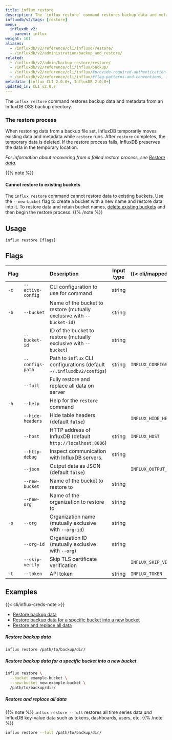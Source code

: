 ```yaml
---
title: influx restore
description: The `influx restore` command restores backup data and metadata from an InfluxDB backup directory.
influxdb/v2/tags: [restore]
menu:
  influxdb_v2:
    parent: influx
weight: 101
aliases:
  - /influxdb/v2/reference/cli/influxd/restore/
  - /influxdb/v2/administration/backup_and_restore/
related:
  - /influxdb/v2/admin/backup-restore/restore/
  - /influxdb/v2/reference/cli/influx/backup/
  - /influxdb/v2/reference/cli/influx/#provide-required-authentication-credentials, influx CLI—Provide required authentication credentials
  - /influxdb/v2/reference/cli/influx/#flag-patterns-and-conventions, influx CLI—Flag patterns and conventions
metadata: [influx CLI 2.0.0+, InfluxDB 2.0.0+]
updated_in: CLI v2.0.7
---
```


The `influx restore` command restores backup data and metadata from an InfluxDB OSS backup directory.

### The restore process
When restoring data from a backup file set, InfluxDB temporarily moves existing
data and metadata while `restore` runs.
After `restore` completes, the temporary data is deleted.
If the restore process fails, InfluxDB preserves the data in the temporary location.

_For information about recovering from a failed restore process, see
[Restore data](/influxdb/v2/admin/backup-restore/restore/#recover-from-a-failed-restore)._

{{% note %}}
#### Cannot restore to existing buckets
The `influx restore` command cannot restore data to existing buckets.
Use the `--new-bucket` flag to create a bucket with a new name and restore data into it.
To restore data and retain bucket names, [delete existing buckets](/influxdb/v2/admin/buckets/delete-bucket/)
and then begin the restore process.
{{% /note %}}

## Usage

```
influx restore [flags]
```

## Flags

| Flag |                   | Description                                                           | Input type | {{< cli/mapped >}}    |
|:-----|:------------------|:----------------------------------------------------------------------|:----------:|:----------------------|
| `-c` | `--active-config` | CLI configuration to use for command                                  | string     |                       |
| `-b` | `--bucket`        | Name of the bucket to restore (mutually exclusive with `--bucket-id`) | string     |                       |
|      | `--bucket-id`     | ID of the bucket to restore (mutually exclusive with `--bucket`)      | string     |                       |
|      | `--configs-path`  | Path to `influx` CLI configurations (default `~/.influxdbv2/configs`) | string     | `INFLUX_CONFIGS_PATH` |
|      | `--full`          | Fully restore and replace all data on server                          |            |                       |
| `-h` | `--help`          | Help for the `restore` command                                        |            |                       |
|      | `--hide-headers`  | Hide table headers (default `false`)                                  |            | `INFLUX_HIDE_HEADERS` |
|      | `--host`          | HTTP address of InfluxDB (default `http://localhost:8086`)            | string     | `INFLUX_HOST`         |
|      | `--http-debug`    | Inspect communication with InfluxDB servers.                          | string     |                       |
|      | `--json`          | Output data as JSON (default `false`)                                 |            | `INFLUX_OUTPUT_JSON`  |
|      | `--new-bucket`    | Name of the bucket to restore to                                      | string     |                       |
|      | `--new-org`       | Name of the organization to restore to                                | string     |                       |
| `-o` | `--org`           | Organization name (mutually exclusive with `--org-id`)                | string     |                       |
|      | `--org-id`        | Organization ID (mutually exclusive with `--org`)                     | string     |                       |
|      | `--skip-verify`   | Skip TLS certificate verification                                     |            | `INFLUX_SKIP_VERIFY`  |
| `-t` | `--token`         | API token                                                             | string     | `INFLUX_TOKEN`        |

## Examples

{{< cli/influx-creds-note >}}

- [Restore backup data](#restore-backup-data)
- [Restore backup data for a specific bucket into a new bucket](#restore-backup-data-for-a-specific-bucket-into-a-new-bucket)
- [Restore and replace all data](#restore-and-replace-all-data)

##### Restore backup data
```sh
influx restore /path/to/backup/dir/
```

##### Restore backup data for a specific bucket into a new bucket
```sh
influx restore \
  --bucket example-bucket \
  --new-bucket new-example-bucket \
  /path/to/backup/dir/
```

##### Restore and replace all data
{{% note %}}
`influx restore --full` restores all time series data _and_ InfluxDB key-value
data such as tokens, dashboards, users, etc.
{{% /note %}}

```sh
influx restore --full /path/to/backup/dir/
```
